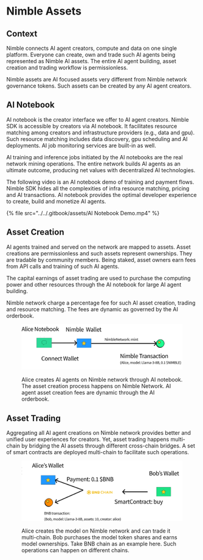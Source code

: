 # Nimble Assets

## Context

Nimble connects AI agent creators, compute and data on one single platform. Everyone can create, own and trade such AI agents being represented as Nimble AI assets. The entire AI agent building, asset creation and trading workflow is permissionless.

Nimble assets are AI focused assets very different from Nimble network governance tokens. Such assets can be created by any AI agent creators.

## AI Notebook

AI notebook is the creator interface we offer to AI agent creators. Nimble SDK is accessible by creators via AI notebook. It facilitates resource matching among creators and infrastructure providers (e.g., data and gpu). Such resource matching includes data discovery, gpu scheduling and AI deployments. AI job monitoring services are built-in as well.

AI training and inference jobs initiated by the AI notebooks are the real network mining operations. The entire network builds AI agents as an ultimate outcome, producing net values with decentralized AI technologies.

The following video is an AI notebook demo of training and payment flows. Nimble SDK hides all the complexities of infra resource matching, pricing and AI transactions. AI notebook provides the optimal developer experience to create, build and monetize AI agents.

{% file src="../../.gitbook/assets/AI Notebook Demo.mp4" %}

## Asset Creation

AI agents trained and served on the network are mapped to assets. Asset creations are permissionless and such assets represent ownerships. They are tradable by community members. Being staked, asset owners earn fees from API calls and training of such AI agents.

The capital earnings of asset trading are used to purchase the computing power and other resources through the AI notebook for large AI agent building.

Nimble network charge a percentage fee for such AI asset creation, trading and resource matching. The fees are dynamic as governed by the AI orderbook.

<figure><img src="../../.gitbook/assets/asset-creation.png" alt=""><figcaption><p>Alice creates AI agents on Nimble network through AI notebook. The asset creation process happens on Nimble Network. AI agent asset creation fees are dynamic through the AI orderbook.</p></figcaption></figure>

## Asset Trading

Aggregating all AI agent creations on Nimble network provides better and unified user experiences for creators. Yet, asset trading happens multi-chain by bridging the AI assets through different cross-chain bridges. A set of smart contracts are deployed multi-chain to facilitate such operations.

<figure><img src="../../.gitbook/assets/assets (1).png" alt=""><figcaption><p>Alice creates the model on Nimble network and can trade it multi-chain. Bob purchases the model token shares and earns model ownerships. Take BNB chain as an example here. Such operations can happen on different chains.</p></figcaption></figure>





